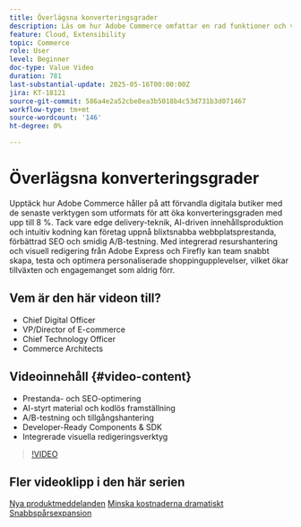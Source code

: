 ```yaml
---
title: Överlägsna konverteringsgrader
description: Läs om hur Adobe Commerce omfattar en rad funktioner och verktyg som har utformats för att förbättra e-handelsprestanda.
feature: Cloud, Extensibility
topic: Commerce
role: User
level: Beginner
doc-type: Value Video
duration: 781
last-substantial-update: 2025-05-16T00:00:00Z
jira: KT-18121
source-git-commit: 586a4e2a52cbe8ea3b5018b4c53d731b3d071467
workflow-type: tm+mt
source-wordcount: '146'
ht-degree: 0%

---
```



# Överlägsna konverteringsgrader

Upptäck hur Adobe Commerce håller på att förvandla digitala butiker med de senaste verktygen som utformats för att öka konverteringsgraden med upp till 8 %. Tack vare edge delivery-teknik, AI-driven innehållsproduktion och intuitiv kodning kan företag uppnå blixtsnabba webbplatsprestanda, förbättrad SEO och smidig A/B-testning. Med integrerad resurshantering och visuell redigering från Adobe Express och Firefly kan team snabbt skapa, testa och optimera personaliserade shoppingupplevelser, vilket ökar tillväxten och engagemanget som aldrig förr.

## Vem är den här videon till?

* Chief Digital Officer
* VP/Director of E-commerce
* Chief Technology Officer
* Commerce Architects

## Videoinnehåll {#video-content}

* Prestanda- och SEO-optimering
* AI-styrt material och kodlös framställning
* A/B-testning och tillgångshantering
* Developer-Ready Components &amp; SDK
* Integrerade visuella redigeringsverktyg

>[!VIDEO](https://video.tv.adobe.com/v/3458517/?learn=on&enablevpops)

## Fler videoklipp i den här serien

[Nya produktmeddelanden](./new-product-announcements.md)
[Minska kostnaderna dramatiskt ](./drastically-cut-costs.md)
[Snabbspårsexpansion](fast-track-expansion.md)
